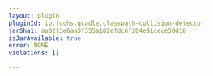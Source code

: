 ```yaml
---
layout: plugin
pluginId: io.fuchs.gradle.classpath-collision-detector
jarSha1: aa02f3e6aa5f355a182efdc6f204e81cece50d18
isJarAvailable: true
error: NONE
violations: []

---
```

